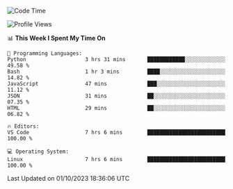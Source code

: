 <!--START_SECTION:waka-->
![Code Time](http://img.shields.io/badge/Code%20Time-361%20hrs%204%20mins-blue)

![Profile Views](http://img.shields.io/badge/Profile%20Views-10-blue)

📊 **This Week I Spent My Time On** 

```text
💬 Programming Languages: 
Python                   3 hrs 31 mins       ████████████░░░░░░░░░░░░░   49.58 % 
Bash                     1 hr 3 mins         ████░░░░░░░░░░░░░░░░░░░░░   14.82 % 
JavaScript               47 mins             ███░░░░░░░░░░░░░░░░░░░░░░   11.12 % 
JSON                     31 mins             ██░░░░░░░░░░░░░░░░░░░░░░░   07.35 % 
HTML                     29 mins             ██░░░░░░░░░░░░░░░░░░░░░░░   06.82 % 

🔥 Editors: 
VS Code                  7 hrs 6 mins        █████████████████████████   100.00 % 

💻 Operating System: 
Linux                    7 hrs 6 mins        █████████████████████████   100.00 % 
```


 Last Updated on 01/10/2023 18:36:06 UTC
<!--END_SECTION:waka-->
